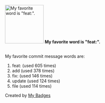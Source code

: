 <img src="https://my-badges.github.io/my-badges/favorite-word.png" alt="My favorite word is &quot;feat:&quot;." title="My favorite word is &quot;feat:&quot;." width="128">
<strong>My favorite word is &quot;feat:&quot;.</strong>
<br><br>

My favorite commit message words are:

1. feat: (used 605 times)
2. add (used 378 times)
3. fix: (used 146 times)
4. update (used 124 times)
5. file (used 114 times)


Created by <a href="https://github.com/my-badges/my-badges">My Badges</a>